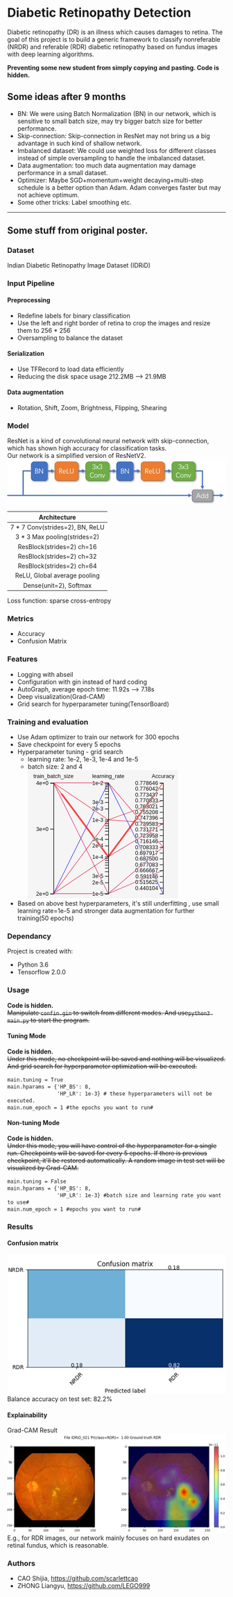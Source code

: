 # Diabetic Retinopathy Detection

Diabetic retinopathy (DR) is an illness which causes damages to retina.
The goal of this project is to build a generic framework to classify nonreferable (NRDR) and referable (RDR) diabetic retinopathy based on fundus images with deep learning algorithms.

**Preventing some new student from simply copying and pasting. Code is hidden.**

## Some ideas after 9 months
* BN: We were using Batch Normalization (BN) in our network, which is sensitive to small batch size, may try bigger batch size for better performance.
* Skip-connection: Skip-connection in ResNet may not bring us a big advantage in such kind of shallow network.
* Imbalanced dataset: We could use weighted loss for different classes instead of simple oversampling to handle the imbalanced dataset.
* Data augmentation: too much data augmentation may damage performance in a small dataset. 
* Optimizer: Maybe SGD+momentum+weight decaying+multi-step schedule is a better option than Adam. Adam converges faster but may not achieve optimum.
* Some other tricks: Label smoothing etc.

****
## Some stuff from original poster.
### Dataset
Indian Diabetic Retinopathy Image Dataset (IDRiD)
### Input Pipeline
#### Preprocessing
* Redefine labels for binary classification
* Use the left and right border of retina to crop the images and resize them to 256 * 256
* Oversampling to balance the dataset
#### Serialization
* Use TFRecord to load data efficiently
* Reducing the disk space usage 212.2MB --> 21.9MB 
#### Data augmentation
* Rotation, Shift, Zoom, Brightness, Flipping, Shearing
### Model
ResNet is a kind of convolutional neural network with skip-connection, which has shown high accuracy for classification tasks.   
Our network is a simplified version of ResNetV2.
![accuracy](https://github.com/LEGO999/Diabetic-Retinopathy-Detection/blob/master/resnetunit.png) 

|Architecture|
|:-----:|
|  7 * 7 Conv(strides=2), BN, ReLU  |
|  3 * 3 Max pooling(strides=2)|
|ResBlock(strides=2) ch=16 | 
| ResBlock(strides=2) ch=32| 
| ResBlock(strides=2) ch=64|
| ReLU, Global average pooling|
|Dense(unit=2), Softmax|

Loss function: sparse cross-entropy
### Metrics
* Accuracy
* Confusion Matrix

### Features
* Logging with abseil
* Configuration with gin instead of hard coding
* AutoGraph, average epoch time: 11.92s --> 7.18s
* Deep visualization(Grad-CAM)
* Grid search for hyperparameter tuning(TensorBoard)

### Training and evaluation
* Use Adam optimizer to train our network for 300 epochs
* Save checkpoint for every 5 epochs
* Hyperparameter tuning - grid search
  * learning rate: 1e-2, 1e-3, 1e-4 and 1e-5
  * batch size: 2 and 4   
![accuracy](https://github.com/LEGO999/Diabetic-Retinopathy-Detection/blob/master/hp2.png) 
* Based on above best hyperparameters, it's still underfitting , use small learning rate=1e-5 and stronger data augmentation for further training(50 epochs)

### Dependancy
Project is created with:
- Python 3.6
- Tensorflow 2.0.0



### Usage
**Code is hidden.**  
~~Manipulate ```confin.gin``` to switch from different modes. And use```python3 main.py``` to start the program.~~

#### Tuning Mode
**Code is hidden.**  
~~Under this mode, no checkpoint will be saved and nothing will be visualized. And grid search for hyperparameter optimization will be executed.~~
```
main.tuning = True
main.hparams = {'HP_BS': 8,
                'HP_LR': 1e-3} # these hyperparameters will not be executed.
main.num_epoch = 1 #the epochs you want to run#
```

#### Non-tuning Mode
**Code is hidden.**  
~~Under this mode, you will have control of the hyperparameter for a single run. Checkpoints will be saved for every 5 epochs. If there is previous checkpoint, it'll be restored automatically. A random image in test set will be visualized by Grad-CAM.~~
```
main.tuning = False
main.hparams = {'HP_BS': 8,
                'HP_LR': 1e-3} #batch size and learning rate you want to use#
main.num_epoch = 1 #epochs you want to run#
```

### Results
#### Confusion matrix
![accuracy](https://github.com/LEGO999/Diabetic-Retinopathy-Detection/blob/master/confusionmatrix2.png)  
Balance accuracy on test set: 82.2%
#### Explainability  
Grad-CAM Result
![deepv](https://github.com/LEGO999/Diabetic-Retinopathy-Detection/blob/master/dpv.png)  
E.g., for RDR images, our network mainly focuses on hard exudates on retinal fundus, which is reasonable. 
### Authors
- CAO Shijia, https://github.com/scarlettcao
- ZHONG Liangyu, https://github.com/LEGO999
